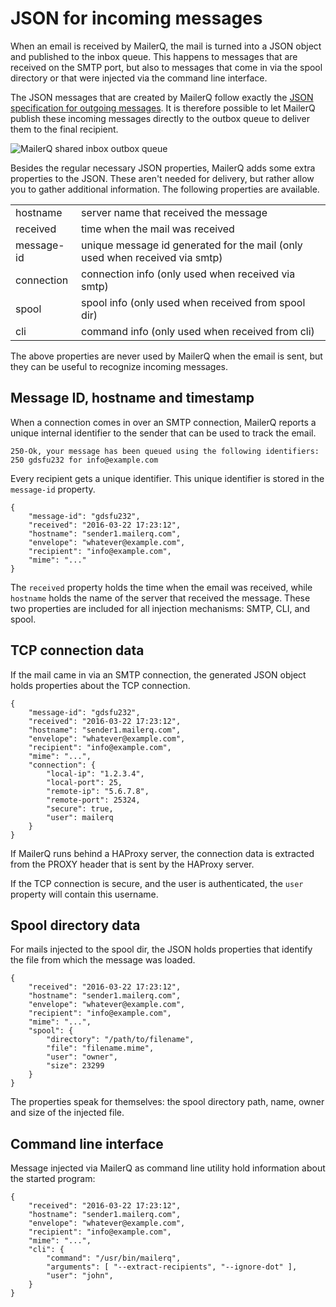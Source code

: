 # JSON for incoming messages

When an email is received by MailerQ, the mail is turned into a JSON
object and published to the inbox queue. This happens to messages that
are received on the SMTP port, but also to messages that come in via
the spool directory or that were injected via the command line interface.

The JSON messages that are created by MailerQ follow exactly the 
[JSON specification for outgoing messages](json-messages). It is therefore
possible to let MailerQ publish these incoming messages directly to
the outbox queue to deliver them to the final recipient.

![MailerQ shared inbox outbox queue](copernica-docs:Mailerq/Images/mailerq-shared-inbox-outbox-queue.png)
 
Besides the regular necessary JSON properties, MailerQ adds some extra properties 
to the JSON. These aren't needed for delivery, but rather allow you to gather
additional information. The following properties are available.

<table>
    <tr>
        <td>hostname</td>
        <td>server name that received the message</td>
    </tr>
    <tr>
        <td>received</td>
        <td>time when the mail was received</td>
    </tr>
    <tr>
        <td>message-id</td>
        <td>unique message id generated for the mail (only used when received via smtp)</td>
    </tr>
    <tr>
        <td>connection</td>
        <td>connection info (only used when received via smtp)</td>
    </tr>
    <tr>
        <td>spool</td>
        <td>spool info (only used when received from spool dir)</td>
    </tr>
    <tr>
        <td>cli</td>
        <td>command info (only used when received from cli)</td>
    </tr>
</table>

The above properties are never used by MailerQ when the email is sent, 
but they can be useful to recognize incoming messages.


## Message ID, hostname and timestamp

When a connection comes in over an SMTP connection, MailerQ reports a
unique internal identifier to the sender that can be used to track the
email.

````
250-Ok, your message has been queued using the following identifiers:
250 gdsfu232 for info@example.com
````

Every recipient gets a unique identifier. This unique identifier is stored
in the `message-id` property.

````
{
    "message-id": "gdsfu232",
    "received": "2016-03-22 17:23:12",
    "hostname": "sender1.mailerq.com",
    "envelope": "whatever@example.com",
    "recipient": "info@example.com",
    "mime": "..."
}
````

The `received` property holds the time when the email was received, while 
`hostname` holds the name of the server that received the message. These two
properties are included for all injection mechanisms: SMTP, CLI, and spool.


## TCP connection data

If the mail came in via an SMTP connection, the generated JSON object
holds properties about the TCP connection.

````
{
    "message-id": "gdsfu232",
    "received": "2016-03-22 17:23:12",
    "hostname": "sender1.mailerq.com",
    "envelope": "whatever@example.com",
    "recipient": "info@example.com",
    "mime": "...",
    "connection": {
        "local-ip": "1.2.3.4",
        "local-port": 25,
        "remote-ip": "5.6.7.8",
        "remote-port": 25324,
        "secure": true,
        "user": mailerq
    }
}
````

If MailerQ runs behind a HAProxy server, the connection data is extracted
from the PROXY header that is sent by the HAProxy server. 

If the TCP connection is secure, and the user is authenticated, the `user`
property will contain this username.

## Spool directory data

For mails injected to the spool dir, the JSON holds properties that
identify the file from which the message was loaded.

````
{
    "received": "2016-03-22 17:23:12",
    "hostname": "sender1.mailerq.com",
    "envelope": "whatever@example.com",
    "recipient": "info@example.com",
    "mime": "...",
    "spool": {
        "directory": "/path/to/filename",
        "file": "filename.mime",
        "user": "owner",
        "size": 23299
    }
}
````

The properties speak for themselves: the spool directory path, name, owner
and size of the injected file.

## Command line interface

Message injected via MailerQ as command line utility hold information
about the started program:

````
{
    "received": "2016-03-22 17:23:12",
    "hostname": "sender1.mailerq.com",
    "envelope": "whatever@example.com",
    "recipient": "info@example.com",
    "mime": "...",
    "cli": {
        "command": "/usr/bin/mailerq",
        "arguments": [ "--extract-recipients", "--ignore-dot" ],
        "user": "john",
    }
}
````
